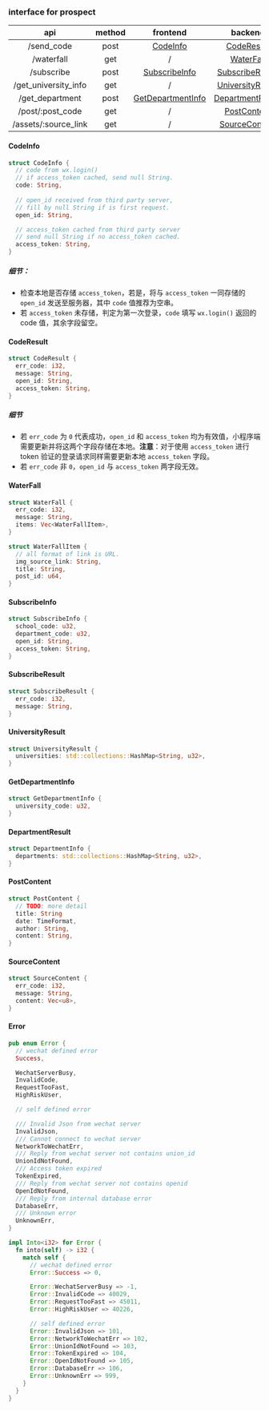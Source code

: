 ### interface for prospect
|api|method|frontend|backend|
|:---:|:---:|:---:|:---:|
|/send_code|post|[CodeInfo](#CodeInfo)|[CodeResult](#CodeResult)|
|/waterfall|get|/|[WaterFall](#WaterFall)|
|/subscribe|post|[SubscribeInfo](#SubscribeInfo)|[SubscribeResult](#SubscribeResult)|
|/get_university_info|get|/|[UniversityResult](#UniversityResult)|
|/get_department|post|[GetDepartmentInfo](#GetDepartmentInfo)|[DepartmentResult](#DepartmentInfo)|
|/post/:post_code|get|/|[PostContent](#PostContent)|
|/assets/:source_link|get|/|[SourceContent](#SourceContent)|

#### CodeInfo
``` rust
struct CodeInfo {
  // code from wx.login()
  // if access_token cached, send null String.
  code: String,
    
  // open_id received from third party server,
  // fill by null String if is first request.
  open_id: String,

  // access_token cached from third party server
  // send null String if no access_token cached.
  access_token: String,
}
```

##### 细节：

- 检查本地是否存储 `access_token`，若是，将与 `access_token` 一同存储的 `open_id` 发送至服务器，其中 `code` 值推荐为空串。
- 若 `access_token` 未存储，判定为第一次登录，`code` 填写 `wx.login()` 返回的 code 值，其余字段留空。

#### CodeResult

``` rust
struct CodeResult {
  err_code: i32,
  message: String,
  open_id: String,
  access_token: String,
}
```

##### 细节

- 若 `err_code` 为 `0` 代表成功，`open_id` 和 `access_token` 均为有效值，小程序端需要更新并将这两个字段存储在本地。**注意**：对于使用 `access_token` 进行 token 验证的登录请求同样需要更新本地 `access_token` 字段。
- 若 `err_code` 非 `0`，`open_id` 与 `access_token` 两字段无效。

#### WaterFall

``` rust
struct WaterFall {
  err_code: i32,
  message: String,
  items: Vec<WaterFallItem>,
}

struct WaterFallItem {
  // all format of link is URL.
  img_source_link: String,
  title: String,
  post_id: u64,
}
```

#### SubscribeInfo
``` rust
struct SubscribeInfo {
  school_code: u32,
  department_code: u32,
  open_id: String,
  access_token: String,
}
```

#### SubscribeResult
``` rust
struct SubscribeResult {
  err_code: i32,
  message: String,
}
```
#### UniversityResult
``` rust
struct UniversityResult {
  universities: std::collections::HashMap<String, u32>,
}
```

#### GetDepartmentInfo
``` rust
struct GetDepartmentInfo {
  university_code: u32,
}
```

#### DepartmentResult
``` rust
struct DepartmentInfo {
  departments: std::collections::HashMap<String, u32>,
}
```

#### PostContent
``` rust
struct PostContent {
  // TODO: more detail
  title: String
  date: TimeFormat,
  author: String,
  content: String,
}
```

#### SourceContent
``` rust
struct SourceContent {
  err_code: i32,
  message: String,
  content: Vec<u8>,
}
```



#### Error

``` rust
pub enum Error {
  // wechat defined error
  Success,

  WechatServerBusy,
  InvalidCode,
  RequestTooFast,
  HighRiskUser,

  // self defined error

  /// Invalid Json from wechat server
  InvalidJson,
  /// Cannot connect to wechat server
  NetworkToWechatErr,
  /// Reply from wechat server not contains union_id
  UnionIdNotFound,
  /// Access token expired
  TokenExpired,
  /// Reply from wechat server not contains openid
  OpenIdNotFound,
  /// Reply from internal database error
  DatabaseErr,
  /// Unknown error
  UnknownErr,
}

impl Into<i32> for Error {
  fn into(self) -> i32 {
    match self {
      // wechat defined error
      Error::Success => 0,

      Error::WechatServerBusy => -1,
      Error::InvalidCode => 40029,
      Error::RequestTooFast => 45011,
      Error::HighRiskUser => 40226,

      // self defined error
      Error::InvalidJson => 101,
      Error::NetworkToWechatErr => 102,
      Error::UnionIdNotFound => 103,
      Error::TokenExpired => 104,
      Error::OpenIdNotFound => 105,
      Error::DatabaseErr => 106,
      Error::UnknownErr => 999,
    }
  }
}
```

